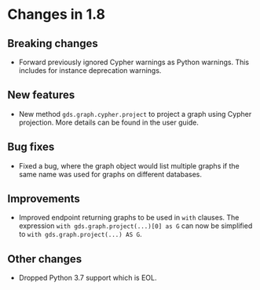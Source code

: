 # Changes in 1.8


## Breaking changes

* Forward previously ignored Cypher warnings as Python warnings. This includes for instance deprecation warnings.

## New features

* New method `gds.graph.cypher.project` to project a graph using Cypher projection.
  More details can be found in the user guide.


## Bug fixes

* Fixed a bug, where the graph object would list multiple graphs if the same name was used for graphs on different databases.


## Improvements

* Improved endpoint returning graphs to be used in `with` clauses. The expression `with gds.graph.project(...)[0] as G` can now be simplified to `with gds.graph.project(...) AS G`.


## Other changes
* Dropped Python 3.7 support which is EOL.


